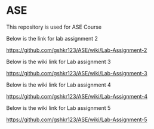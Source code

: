 # ASE
This repository is used for ASE Course

Below is the link for lab assignment 2

https://github.com/gshkr123/ASE/wiki/Lab-Assignment-2

Below is the wiki link for Lab assignment 3

https://github.com/gshkr123/ASE/wiki/Lab-Assignment-3

Below is the wiki link for Lab assignment 4

https://github.com/gshkr123/ASE/wiki/Lab-Assignment-4

Below is the wiki link for Lab assignment 5

https://github.com/gshkr123/ASE/wiki/Lab-Assignment-5
